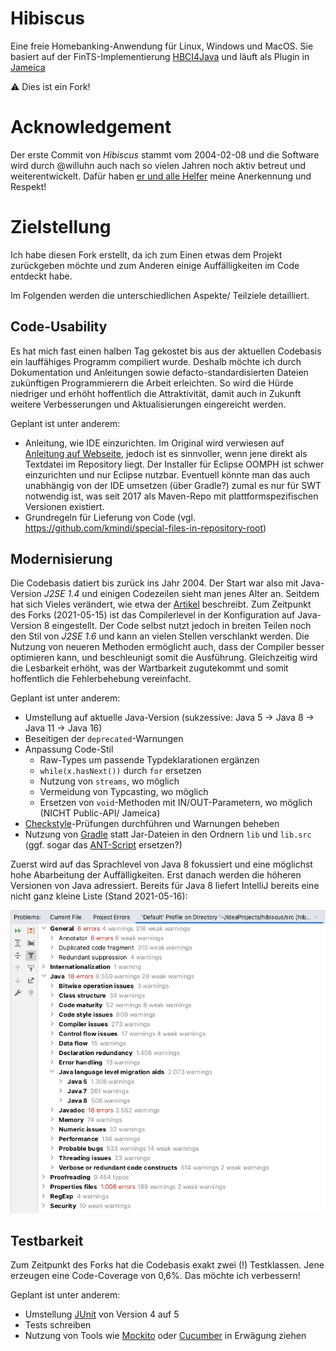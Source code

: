 Hibiscus
========

Eine freie Homebanking-Anwendung für Linux, Windows und MacOS.
Sie basiert auf der FinTS-Implementierung [HBCI4Java](https://github.com/hbci4j/hbci4java) und läuft als Plugin in [Jameica](https://github.com/willuhn/jameica)

:warning: Dies ist ein Fork!

# Acknowledgement

Der erste Commit von _Hibiscus_ stammt vom 2004-02-08 und die Software wird durch @willuhn auch nach so vielen Jahren noch aktiv betreut und weiterentwickelt. Dafür haben [er und alle Helfer](https://github.com/willuhn/hibiscus/graphs/contributors) meine Anerkennung und Respekt!

# Zielstellung
Ich habe diesen Fork erstellt, da ich zum Einen etwas dem Projekt zurückgeben möchte und zum Anderen einige Auffälligkeiten im Code entdeckt habe.

Im Folgenden werden die unterschiedlichen Aspekte/ Teilziele detailliert.

## Code-Usability
Es hat mich fast einen halben Tag gekostet bis aus der aktuellen Codebasis ein lauffähiges Programm compiliert wurde.
Deshalb möchte ich durch Dokumentation und Anleitungen sowie defacto-standardisierten Dateien zukünftigen Programmierern die Arbeit erleichten.
So wird die Hürde niedriger und erhöht hoffentlich die Attraktivität, damit auch in Zukunft weitere Verbesserungen und Aktualisierungen eingereicht werden.

Geplant ist unter anderem:
* Anleitung, wie IDE einzurichten. Im Original wird verwiesen auf [Anleitung auf Webseite](http://www.willuhn.de/products/hibiscus/dev.php), jedoch ist es sinnvoller, wenn jene direkt als Textdatei im Repository liegt. Der Installer für Eclipse OOMPH ist schwer einzurichten und nur Eclipse nutzbar. Eventuell könnte man das auch unabhängig von der IDE umsetzen (über Gradle?) zumal es nur für SWT notwendig ist, was seit 2017 als Maven-Repo mit plattformspezifischen Versionen existiert.
* Grundregeln für Lieferung von Code (vgl. <https://github.com/kmindi/special-files-in-repository-root>)

## Modernisierung
Die Codebasis datiert bis zurück ins Jahr 2004.
Der Start war also mit Java-Version _J2SE 1.4_ und einigen Codezeilen sieht man jenes Alter an.
Seitdem hat sich Vieles verändert, wie etwa der [Artikel](https://www.informatik-aktuell.de/entwicklung/programmiersprachen/wandlung-von-java.html) beschreibt.
Zum Zeitpunkt des Forks (2021-05-15) ist das Compilerlevel in der Konfiguration auf Java-Version 8 eingestellt.
Der Code selbst nutzt jedoch in breiten Teilen noch den Stil von _J2SE 1.6_ und kann an vielen Stellen verschlankt werden.
Die Nutzung von neueren Methoden ermöglicht auch, dass der Compiler besser optimieren kann, und beschleunigt somit die Ausführung.
Gleichzeitig wird die Lesbarkeit erhöht, was der Wartbarkeit zugutekommt und somit hoffentlich die Fehlerbehebung vereinfacht.

Geplant ist unter anderem:
* Umstellung auf aktuelle Java-Version (sukzessive: Java 5 -> Java 8 -> Java 11 -> Java 16)
* Beseitigen der `deprecated`-Warnungen
* Anpassung Code-Stil
	* Raw-Types um passende Typdeklarationen ergänzen
	* `while(x.hasNext())` durch `for` ersetzen
	* Nutzung von `streams`, wo möglich
	* Vermeidung von Typcasting, wo möglich
	* Ersetzen von `void`-Methoden mit IN/OUT-Parametern, wo möglich (NICHT Public-API/ Jameica)
* [Checkstyle](https://checkstyle.org/)-Prüfungen durchführen und Warnungen beheben
* Nutzung von [Gradle](https://gradle.org/) statt Jar-Dateien in den Ordnern `lib` und `lib.src` (ggf. sogar das [ANT-Script](/build/build.xml) ersetzen?)

Zuerst wird auf das Sprachlevel von Java 8 fokussiert und eine möglichst hohe Abarbeitung der Auffälligkeiten.
Erst danach werden die höheren Versionen von Java adressiert.
Bereits für Java 8 liefert IntelliJ bereits eine nicht ganz kleine Liste (Stand 2021-05-16):

![Inspection Result Java8](./.github/20210516_codeinspections_java8.png)
## Testbarkeit
Zum Zeitpunkt des Forks hat die Codebasis exakt zwei (!) Testklassen.
Jene erzeugen eine Code-Coverage von 0,6%.
Das möchte ich verbessern!

Geplant ist unter anderem:
* Umstellung [JUnit](https://junit.org/) von Version 4 auf 5
* Tests schreiben
* Nutzung von Tools wie [Mockito](https://site.mockito.org/) oder [Cucumber](https://cucumber.io/tools/cucumber-open/) in Erwägung ziehen